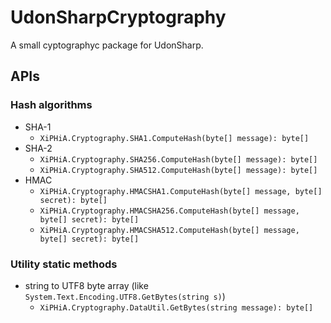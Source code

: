 # UdonSharpCryptography

A small cyptographyc package for UdonSharp.

## APIs

### Hash algorithms

* SHA-1
  * `XiPHiA.Cryptography.SHA1.ComputeHash(byte[] message): byte[]`
* SHA-2
  * `XiPHiA.Cryptography.SHA256.ComputeHash(byte[] message): byte[]`
  * `XiPHiA.Cryptography.SHA512.ComputeHash(byte[] message): byte[]`
* HMAC
  * `XiPHiA.Cryptography.HMACSHA1.ComputeHash(byte[] message, byte[] secret): byte[]`
  * `XiPHiA.Cryptography.HMACSHA256.ComputeHash(byte[] message, byte[] secret): byte[]`
  * `XiPHiA.Cryptography.HMACSHA512.ComputeHash(byte[] message, byte[] secret): byte[]`

### Utility static methods

* string to UTF8 byte array (like `System.Text.Encoding.UTF8.GetBytes(string s)`)
  * `XiPHiA.Cryptography.DataUtil.GetBytes(string message): byte[]`

